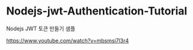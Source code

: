 # Nodejs-jwt-Authentication-Tutorial
Nodejs JWT 토큰 만들기 샘플

https://www.youtube.com/watch?v=mbsmsi7l3r4

